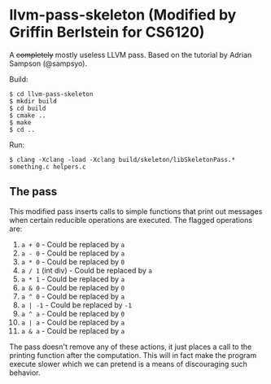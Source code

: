 # llvm-pass-skeleton (Modified by Griffin Berlstein for CS6120)

A ~~completely~~ mostly useless LLVM pass. Based on the tutorial by Adrian Sampson (@sampsyo).

Build:

    $ cd llvm-pass-skeleton
    $ mkdir build
    $ cd build
    $ cmake ..
    $ make
    $ cd ..

Run:

    $ clang -Xclang -load -Xclang build/skeleton/libSkeletonPass.* something.c helpers.c

## The pass

This modified pass inserts calls to simple functions that print out messages
when certain reducible operations are executed. The flagged operations are:
1. `a + 0` - Could be replaced by `a`
2. `a - 0` - Could be replaced by `a`
3. `a * 0` - Could be replaced by `0`
4. `a / 1` (int div) - Could be replaced by `a`
5. `a * 1` - Could be replaced by `a`
6. `a & 0` - Could be replaced by `0`
7. `a ^ 0` - Could be replaced by `a`
8. `a | -1` - Could be replaced by `-1`
9. `a ^ a` - Could be replaced by `0`
10. `a | a` - Could be replaced by `a`
11. `a & a` - Could be replaced by `a`

The pass doesn't remove any of these actions, it just places a call to the
printing function after the computation. This will in fact make the program
execute slower which we can pretend is a means of discouraging such behavior.
